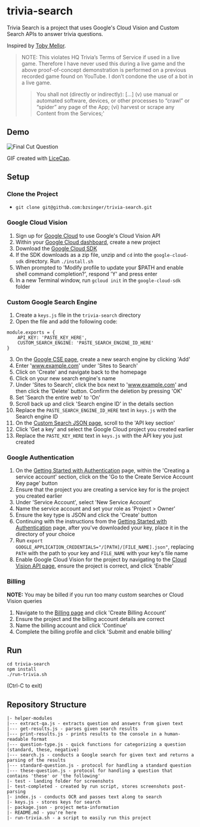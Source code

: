 # trivia-search
Trivia Search is a project that uses Google's Cloud Vision and Custom Search APIs to answer trivia questions.

Inspired by [Toby Mellor](https://medium.com/@tobymellor/hq-trivia-using-bots-to-win-money-from-online-game-shows-ce2a1b11828b).

>NOTE: This violates HQ Trivia’s Terms of Service if used in a live game. Therefore I have never used this during a live game and the above proof-of-concept demonstration is performed on a previous recorded game found on YouTube. I don’t condone the use of a bot in a live game.
>>You shall not (directly or indirectly): […] (v) use manual or automated software, devices, or other processes to “crawl” or “spider” any page of the App; (vi) harvest or scrape any Content from the Services;'

## Demo
<img src='http://i.imgur.com/zq8NOeq.gif' title='Final Cut Question' width='' alt='Final Cut Question'/>

GIF created with [LiceCap](http://www.cockos.com/licecap/).
## Setup
### Clone the Project
* `git clone git@github.com:bzsinger/trivia-search.git`

### Google Cloud Vision
1. Sign up for [Google Cloud](https://cloud.google.com/) to use Google's Cloud Vision API
2. Within your [Google Cloud dashboard](https://console.cloud.google.com/home/dashboard), create a new project
3. Download the [Google Cloud SDK](https://cloud.google.com/sdk/downloads#versioned)
4. If the SDK downloads as a zip file, unzip and `cd` into the `google-cloud-sdk` directory. Run `./install.sh`
5. When prompted to 'Modify profile to update your $PATH and enable shell command completion?', respond 'Y' and press enter
6. In a new Terminal window, run `gcloud init` in the `google-cloud-sdk` folder

### Custom Google Search Engine
1. Create a `keys.js` file in the `trivia-search` directory
2. Open the file and add the following code:
```
module.exports = {
    API_KEY: 'PASTE_KEY_HERE',
    CUSTOM_SEARCH_ENGINE: 'PASTE_SEARCH_ENGINE_ID_HERE'
}
```
3. On the [Google CSE page](https://cse.google.com/cse/all), create a new search engine by clicking 'Add'
4. Enter 'www.example.com' under 'Sites to Search'
5. Click on 'Create' and navigate back to the homepage
6. Click on your new search engine's name
7. Under 'Sites to Search', click the box next to 'www.example.com' and then click the 'Delete' button. Confirm the deletion by pressing 'OK'
8. Set 'Search the entire web' to 'On' 
8. Scroll back up and click 'Search engine ID' in the details section
9. Replace the `PASTE_SEARCH_ENGINE_ID_HERE` text in `keys.js` with the Search engine ID
10. On the [Custom Search JSON page](https://developers.google.com/custom-search/json-api/v1/overview), scroll to the 'API key section'
11. Click 'Get a key' and select the Google Cloud project you created earlier
12. Replace the `PASTE_KEY_HERE` text in `keys.js` with the API key you just created

### Google Authentication
1. On the [Getting Started with Authentication](https://cloud.google.com/docs/authentication/getting-started) page, within the 'Creating a service account' section, click on the 'Go to the Create Service Account Key page' button
2. Ensure that the project you are creating a service key for is the project you created earlier 
3. Under 'Service Account', select 'New Service Account'
4. Name the service account and set your role as 'Project > Owner'
5. Ensure the key type is JSON and click the 'Create' button
6. Continuing with the instructions from the [Getting Started with Authentication](https://cloud.google.com/docs/authentication/getting-started) page, after you've downloaded your key, place it in the directory of your choice
7. Run `export GOOGLE_APPLICATION_CREDENTIALS="/[PATH]/[FILE_NAME].json"`, replacing `PATH` with the path to your key and `FILE_NAME` with your key's file name
8. Enable Google Cloud Vision for the project by navigating to the [Cloud Vision API page](https://console.developers.google.com/apis/library/vision.googleapis.com), ensure the project is correct, and click 'Enable'

### Billing
**NOTE:** You may be billed if you run too many custom searches or Cloud Vision queries
1. Navigate to the [Billing page](https://console.developers.google.com/billing/enable) and click 'Create Billing Account'
2. Ensure the project and the billing account details are correct
3. Name the billing account and click 'Continue'
4. Complete the billing profile and click 'Submit and enable billing'

## Run
```
cd trivia-search
npm install
./run-trivia.sh
```
(Ctrl-C to exit)

## Repository Structure
```
|- helper-modules
|--- extract-qa.js - extracts question and answers from given text
|--- get-results.js - parses given search results
|--- print-results.js - prints results to the console in a human-readable format
|--- question-type.js - quick functions for categorizing a question (standard, these, negative)
|--- search.js - conducts a Google search for given text and returns a parsing of the results
|--- standard-question.js - protocol for handling a standard question
|--- these-question.js - protocol for handling a question that contains 'these' or 'the following'
|- test - landing folder for screenshots
|- test-completed - created by run script, stores screenshots post-parsing
|- index.js - conducts OCR and passes text along to search
|- keys.js - stores keys for search
|- package.json - project meta-information
|- README.md - you're here
|- run-trivia.sh - a script to easily run this project
```
